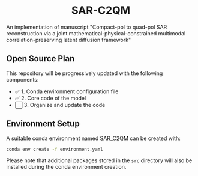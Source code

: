 <div align="center">
  
# SAR-C2QM

</div>

An implementation of manuscript "Compact-pol to quad-pol SAR reconstruction via a joint mathematical-physical-constrained multimodal correlation-preserving latent diffusion framework"

## Open Source Plan

This repository will be progressively updated with the following components:

- ✅ 1. Conda environment configuration file
- ✅ 2. Core code of the model
- ⬜ 3. Organize and update the code

## Environment Setup

A suitable conda environment named SAR_C2QM can be created with:

```bash
conda env create -f environment.yaml
`````

Please note that additional packages stored in the `src` directory will also be installed during the conda environment creation.
